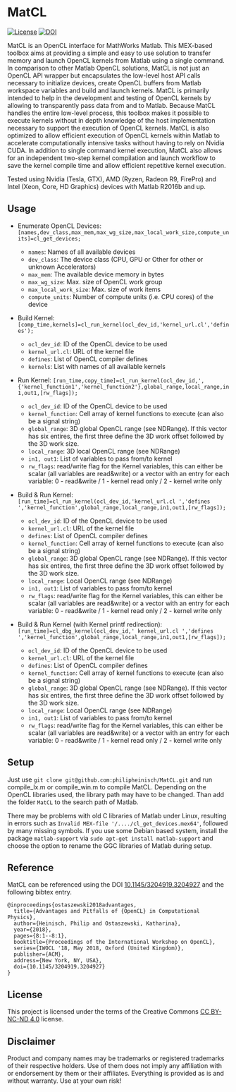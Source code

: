 # MatCL


[![License](https://licensebuttons.net/l/by-nc-nd/3.0/88x31.png)](https://creativecommons.org/licenses/by-nc-nd/4.0/legalcode) [![DOI](https://zenodo.org/badge/DOI/10.1145/3204919.3204927.svg)](https://doi.org/10.1145/3204919.3204927)


MatCL is an OpenCL interface for MathWorks Matlab. This MEX-based toolbox aims at providing a simple and easy to use solution to transfer memory and launch OpenCL kernels from Matlab using a single command.
In comparison to other Matlab OpenCL solutions, MatCL is not just an OpenCL API wrapper but encapsulates the low-level host API calls necessary to initialize devices, create OpenCL buffers from Matlab workspace variables and build and launch kernels.
MatCL is primarily intended to help in the development and testing of OpenCL kernels by allowing to transparently pass data from and to Matlab.
Because MatCL handles the entire low-level process, this toolbox makes it possible to execute kernels without in depth knowledge of the host implementation necessary to support the execution of OpenCL kernels.
MatCL is also optimized to allow efficient execution of OpenCL kernels within Matlab to accelerate computationally intensive tasks without having to rely on Nvidia CUDA. In addition to single command kernel execution, MatCL also allows for an independent two-step kernel compilation and launch workflow to save the kernel compile time and allow efficient repetitive kernel execution.

Tested using Nvidia (Tesla, GTX), AMD (Ryzen, Radeon R9, FirePro) and Intel (Xeon, Core, HD Graphics) devices with Matlab R2016b and up.

## Usage

- Enumerate OpenCL Devices:
  `[names,dev_class,max_mem,max_wg_size,max_local_work_size,compute_units]=cl_get_devices;`
  - `names`: Names of all available devices
  - `dev_class`: The device class (CPU, GPU or Other for other or unknown Accelerators)
  - `max_mem`: The available device memory in bytes
  - `max_wg_size`: Max. size of OpenCL work group
  - `max_local_work_size`: Max. size of work items
  - `compute_units`: Number of compute units (i.e. CPU cores) of the device

- Build Kernel:
  `[comp_time,kernels]=cl_run_kernel(ocl_dev_id,'kernel_url.cl','defines');`
  - `ocl_dev_id`: ID of the OpenCL device to be used
  - `kernel_url.cl`: URL of the kernel file
  - `defines`: List of OpenCL compiler defines
  - `kernels`: List with names of all available kernels

- Run Kernel:
  `[run_time,copy_time]=cl_run_kernel(ocl_dev_id,',{'kernel_function1','kernel_function2'},global_range,local_range,in1,out1,[rw_flags]);`
  - `ocl_dev_id`: ID of the OpenCL device to be used
  - `kernel_function`: Cell array of kernel functions to execute (can also be a signal string)
  - `global_range`: 3D global OpenCL range (see NDRange). If this vector has six entires, the first three define the 3D work offset followed by the 3D work size.
  - `local_range`: 3D local OpenCL range (see NDRange)
  - `in1, out1`: List of variables to pass from/to kernel
  - `rw_flags`: read/write flag for the Kernel variables, this can either be scalar (all variables are read&write) or a vector with an entry for each variable: 0 - read&write / 1 - kernel read only / 2 - kernel write only

- Build & Run Kernel:
  `[run_time]=cl_run_kernel(ocl_dev_id,'kernel_url.cl ','defines ','kernel_function',global_range,local_range,in1,out1,[rw_flags]);`
  - `ocl_dev_id`: ID of the OpenCL device to be used
  - `kernel_url.cl`: URL of the kernel file
  - `defines`: List of OpenCL compiler defines
  - `kernel_function`: Cell array of kernel functions to execute (can also be a signal string)
  - `global_range`: 3D global OpenCL range (see NDRange). If this vector has six entires, the first three define the 3D work offset followed by the 3D work size.
  - `local_range`: Local OpenCL range (see NDRange)
  - `in1, out1`: List of variables to pass from/to kernel
  - `rw_flags`: read/write flag for the Kernel variables, this can either be scalar (all variables are read&write) or a vector with an entry for each variable: 0 - read&write / 1 - kernel read only / 2 - kernel write only

- Build & Run Kernel (with Kernel printf redirection):
  `[run_time]=cl_dbg_kernel(ocl_dev_id,' kernel_url.cl ','defines ','kernel_function',global_range,local_range,in1,out1,[rw_flags]);`
  - `ocl_dev_id`: ID of the OpenCL device to be used
  - `kernel_url.cl`: URL of the kernel file
  - `defines`: List of OpenCL compiler defines
  - `kernel_function`: Cell array of kernel functions to execute (can also be a signal string)
  - `global_range`: 3D global OpenCL range (see NDRange). If this vector has six entires, the first three define the 3D work offset followed by the 3D work size.
  - `local_range`: Local OpenCL range (see NDRange)
  - `in1, out1`: List of variables to pass from/to kernel
  - `rw_flags`: read/write flag for the Kernel variables, this can either be scalar (all variables are read&write) or a vector with an entry for each variable: 0 - read&write / 1 - kernel read only / 2 - kernel write only


## Setup

Just use `git clone git@github.com:philipheinisch/MatCL.git` and run compile_lx.m or compile_win.m to compile MatCL. Depending on the OpenCL libraries used, the library path may have to be changed.
Than add the folder `MatCL` to the search path of Matlab.

There may be problems with old C libraries of Matlab under Linux, resulting in errors such as
`Invalid MEX-file '/..../cl_get_devices.mex64'`, followed by many missing symbols. If you use
some Debian based system, install the package `matlab-support` via `sudo apt-get install matlab-support`
and choose the option to rename the GGC libraries of Matlab during setup.


## Reference

MatCL can be referenced using the DOI [10.1145/3204919.3204927](https://doi.org/10.1145/3204919.3204927)
and the following bibtex entry.
```
@inproceedings{ostaszewski2018advantages,
  title={Advantages and Pitfalls of {OpenCL} in Computational Physics},
  author={Heinisch, Philip and Ostaszewski, Katharina},
  year={2018},
  pages={8:1--8:1},
  booktitle={Proceedings of the International Workshop on OpenCL},
  series={IWOCL '18, May 2018, Oxford (United Kingdom)},
  publisher={ACM},
  address={New York, NY, USA},
  doi={10.1145/3204919.3204927}
}
```


 ## License

This project is licensed under the terms of the Creative Commons [CC BY-NC-ND 4.0](https://creativecommons.org/licenses/by-nc-nd/4.0/legalcode) license.


 ## Disclaimer

Product and company names may be trademarks or registered trademarks of their respective holders.
Use of them does not imply any affiliation with or endorsement by them or their affiliates.
Everything is provided as is and without warranty. Use at your own risk!
